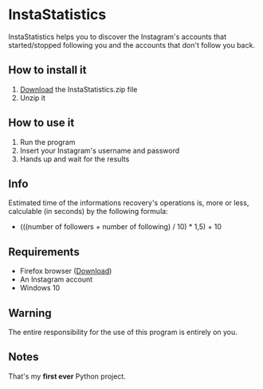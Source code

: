 # InstaStatistics

InstaStatistics helps you to discover the Instagram's accounts that started/stopped following you and the accounts that don't follow you back.

## How to install it

1. [Download](https://github.com/fraste97/InstaStatistics/releases/download/v1.0/InstaStatistics.zip) the InstaStatistics.zip file
1. Unzip it

## How to use it

1. Run the program
1. Insert your Instagram's username and password
1. Hands up and wait for the results  

## Info

Estimated time of the informations recovery's operations is, more or less, calculable (in seconds) by the following formula:
  * (((number of followers + number of following) / 10) * 1,5) + 10    


## Requirements

* Firefox browser ([Download](https://www.mozilla.org/it/firefox/new/))
* An Instagram account
* Windows 10

## Warning

The entire responsibility for the use of this program is entirely on you.

## Notes

That's my **first ever** Python project.
